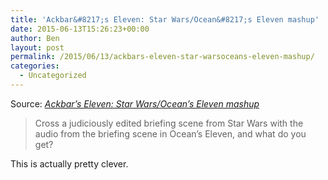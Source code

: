 ```yaml
---
title: 'Ackbar&#8217;s Eleven: Star Wars/Ocean&#8217;s Eleven mashup'
date: 2015-06-13T15:26:23+00:00
author: Ben
layout: post
permalink: /2015/06/13/ackbars-eleven-star-warsoceans-eleven-mashup/
categories:
  - Uncategorized
---
```

Source: _[Ackbar&#8217;s Eleven: Star Wars/Ocean&#8217;s Eleven mashup](http://boingboing.net/2015/06/13/ackbars-eleven-star-warsoc.html)_

> Cross a judiciously edited briefing scene from Star Wars with the audio from the briefing scene in Ocean&#8217;s Eleven, and what do you get?

This is actually pretty clever.

&nbsp;

&nbsp;